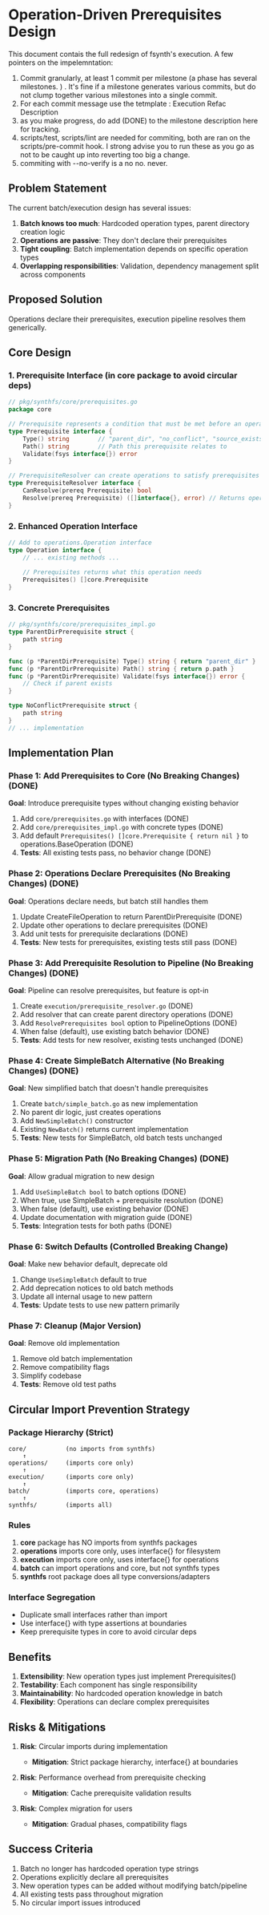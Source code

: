 # Operation-Driven Prerequisites Design

This document contais the full redesign of fsynth's execution.
A few pointers on the impelemntation:

1. Commit granularly, at least 1 commit per milestone (a phase has several milestones. ) . It's fine if a milestone generates various commits, but do not clump together various milestones into a single commit.
2. For each commit message use the tetmplate : Execution Refac <phase> <milestone> Description
3. as you make progress, do add (DONE) to the milestone description here for tracking.
4. scripts/test, scripts/lint are needed for commiting, both are ran on the scripts/pre-commit hook. I strong advise you to run these as you go as not to be caught up into reverting too big a change.
5. commiting with --no-verify is a no no. never.

## Problem Statement

The current batch/execution design has several issues:

1. **Batch knows too much**: Hardcoded operation types, parent directory creation logic
2. **Operations are passive**: They don't declare their prerequisites
3. **Tight coupling**: Batch implementation depends on specific operation types
4. **Overlapping responsibilities**: Validation, dependency management split across components

## Proposed Solution

Operations declare their prerequisites, execution pipeline resolves them generically.

## Core Design

### 1. Prerequisite Interface (in core package to avoid circular deps)

```go
// pkg/synthfs/core/prerequisites.go
package core

// Prerequisite represents a condition that must be met before an operation executes
type Prerequisite interface {
    Type() string        // "parent_dir", "no_conflict", "source_exists"
    Path() string        // Path this prerequisite relates to
    Validate(fsys interface{}) error
}

// PrerequisiteResolver can create operations to satisfy prerequisites
type PrerequisiteResolver interface {
    CanResolve(prereq Prerequisite) bool
    Resolve(prereq Prerequisite) ([]interface{}, error) // Returns operations
}
```

### 2. Enhanced Operation Interface

```go
// Add to operations.Operation interface
type Operation interface {
    // ... existing methods ...
    
    // Prerequisites returns what this operation needs
    Prerequisites() []core.Prerequisite
}
```

### 3. Concrete Prerequisites

```go
// pkg/synthfs/core/prerequisites_impl.go
type ParentDirPrerequisite struct {
    path string
}

func (p *ParentDirPrerequisite) Type() string { return "parent_dir" }
func (p *ParentDirPrerequisite) Path() string { return p.path }
func (p *ParentDirPrerequisite) Validate(fsys interface{}) error {
    // Check if parent exists
}

type NoConflictPrerequisite struct {
    path string
}
// ... implementation
```

## Implementation Plan

### Phase 1: Add Prerequisites to Core (No Breaking Changes) (DONE)

**Goal**: Introduce prerequisite types without changing existing behavior

1. Add `core/prerequisites.go` with interfaces (DONE)
2. Add `core/prerequisites_impl.go` with concrete types (DONE)
3. Add default `Prerequisites() []core.Prerequisite { return nil }` to operations.BaseOperation (DONE)
4. **Tests**: All existing tests pass, no behavior change (DONE)

### Phase 2: Operations Declare Prerequisites (No Breaking Changes) (DONE)

**Goal**: Operations declare needs, but batch still handles them

1. Update CreateFileOperation to return ParentDirPrerequisite (DONE)
2. Update other operations to declare prerequisites (DONE)
3. Add unit tests for prerequisite declarations (DONE)
4. **Tests**: New tests for prerequisites, existing tests still pass (DONE)

### Phase 3: Add Prerequisite Resolution to Pipeline (No Breaking Changes) (DONE)

**Goal**: Pipeline can resolve prerequisites, but feature is opt-in

1. Create `execution/prerequisite_resolver.go` (DONE)
2. Add resolver that can create parent directory operations (DONE)
3. Add `ResolvePrerequisites bool` option to PipelineOptions (DONE)
4. When false (default), use existing batch behavior (DONE)
5. **Tests**: Add tests for new resolver, existing tests unchanged (DONE)

### Phase 4: Create SimpleBatch Alternative (No Breaking Changes) (DONE)

**Goal**: New simplified batch that doesn't handle prerequisites

1. Create `batch/simple_batch.go` as new implementation
2. No parent dir logic, just creates operations
3. Add `NewSimpleBatch()` constructor
4. Existing `NewBatch()` returns current implementation
5. **Tests**: New tests for SimpleBatch, old batch tests unchanged

### Phase 5: Migration Path (No Breaking Changes) (DONE)

**Goal**: Allow gradual migration to new design

1. Add `UseSimpleBatch bool` to batch options (DONE)
2. When true, use SimpleBatch + prerequisite resolution (DONE)
3. When false (default), use existing behavior (DONE)
4. Update documentation with migration guide (DONE)
5. **Tests**: Integration tests for both paths (DONE)

### Phase 6: Switch Defaults (Controlled Breaking Change)

**Goal**: Make new behavior default, deprecate old

1. Change `UseSimpleBatch` default to true
2. Add deprecation notices to old batch methods
3. Update all internal usage to new pattern
4. **Tests**: Update tests to use new pattern primarily

### Phase 7: Cleanup (Major Version)

**Goal**: Remove old implementation

1. Remove old batch implementation
2. Remove compatibility flags
3. Simplify codebase
4. **Tests**: Remove old test paths

## Circular Import Prevention Strategy

### Package Hierarchy (Strict)

```
core/           (no imports from synthfs)
    ↑
operations/     (imports core only)
    ↑
execution/      (imports core only)
    ↑
batch/          (imports core, operations)
    ↑
synthfs/        (imports all)
```

### Rules

1. **core** package has NO imports from synthfs packages
2. **operations** imports core only, uses interface{} for filesystem
3. **execution** imports core only, uses interface{} for operations
4. **batch** can import operations and core, but not synthfs types
5. **synthfs** root package does all type conversions/adapters

### Interface Segregation

- Duplicate small interfaces rather than import
- Use interface{} with type assertions at boundaries
- Keep prerequisite types in core to avoid circular deps

## Benefits

1. **Extensibility**: New operation types just implement Prerequisites()
2. **Testability**: Each component has single responsibility
3. **Maintainability**: No hardcoded operation knowledge in batch
4. **Flexibility**: Operations can declare complex prerequisites

## Risks & Mitigations

1. **Risk**: Circular imports during implementation
   - **Mitigation**: Strict package hierarchy, interface{} at boundaries

2. **Risk**: Performance overhead from prerequisite checking
   - **Mitigation**: Cache prerequisite validation results

3. **Risk**: Complex migration for users
   - **Mitigation**: Gradual phases, compatibility flags

## Success Criteria

1. Batch no longer has hardcoded operation type strings
2. Operations explicitly declare all prerequisites  
3. New operation types can be added without modifying batch/pipeline
4. All existing tests pass throughout migration
5. No circular import issues introduced
